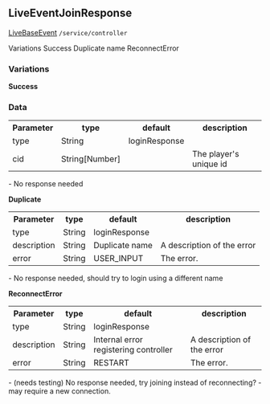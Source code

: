 ## LiveEventJoinResponse
<span class="extends"><a href="#/enum/LiveBaseEvent">LiveBaseEvent</a></span>
<span class="channel"><code>/service/controller</code></span>

<div class="navigation">
  <div>
    <span>Variations</span>
    <a link="?scrollTo=success" class="nav">Success</a>
    <a link="?scrollTo=duplicate" class="nav">Duplicate name</a>
    <a link="?scrollTo=reconnect" class="nav">ReconnectError</a>
  </div>
</div>

### Variations

<a link="?scrollTo=success" class="nam"></a>
**Success**
### Data
<table>
  <tr>
    <th>Parameter</th>
    <th>type</th>
    <th>default</th>
    <th>description</th>
  </tr>
  <tr>
    <td>type</td>
    <td>String</td>
    <td>loginResponse</td>
    <td></td>
  </tr>
  <tr>
    <td>cid</td>
    <td>String[Number]</td>
    <td></td>
    <td>The player's unique id</td>
  </tr>
</table>
- No response needed

<a link="?scrollTo=duplicate" class="nam"></a>
**Duplicate**
<table>
  <tr>
    <th>Parameter</th>
    <th>type</th>
    <th>default</th>
    <th>description</th>
  </tr>
  <tr>
    <td>type</td>
    <td>String</td>
    <td>loginResponse</td>
    <td></td>
  </tr>
  <tr>
    <td>description</td>
    <td>String</td>
    <td>Duplicate name</td>
    <td>A description of the error</td>
  </tr>
  <tr>
    <td>error</td>
    <td>String</td>
    <td>USER_INPUT</td>
    <td>The error.</td>
  </tr>
</table>
- No response needed, should try to login using a different name

<a link="?scrollTo=reconnect" class="nam"></a>
**ReconnectError**
<table>
  <tr>
    <th>Parameter</th>
    <th>type</th>
    <th>default</th>
    <th>description</th>
  </tr>
  <tr>
    <td>type</td>
    <td>String</td>
    <td>loginResponse</td>
    <td></td>
  </tr>
  <tr>
    <td>description</td>
    <td>String</td>
    <td>Internal error registering controller</td>
    <td>A description of the error</td>
  </tr>
  <tr>
    <td>error</td>
    <td>String</td>
    <td>RESTART</td>
    <td>The error.</td>
  </tr>
</table>
- (needs testing) No response needed, try joining instead of reconnecting?
- may require a new connection.
